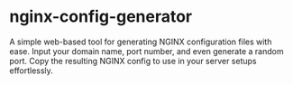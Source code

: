 # nginx-config-generator
A simple web-based tool for generating NGINX configuration files with ease. Input your domain name, port number, and even generate a random port. Copy the resulting NGINX config to use in your server setups effortlessly.
